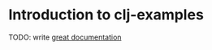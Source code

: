 # Introduction to clj-examples

TODO: write [great documentation](http://jacobian.org/writing/what-to-write/)
